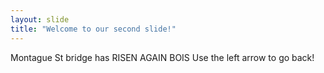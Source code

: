 ```yaml
---
layout: slide
title: "Welcome to our second slide!"
---
```

Montague St bridge has RISEN AGAIN BOIS
Use the left arrow to go back!